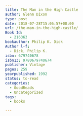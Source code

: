 ```yaml
---
title: The Man in the High Castle
author: Glenn Dixon
type: post
date: 2018-07-28T15:06:57+00:00
url: /the-man-in-the-high-castle/
Book Id:
  - 216363
bookauthor: Philip K. Dick
Author l-f:
  - Dick, Philip K.
isbn: 679740678
isbn13: 9780679740674
publisher: Vintage
pages: 259
yearpublished: 1992
status: to-read
categories:
  - GoodReads
  - Uncategorized
tags:
  - books

---
```

